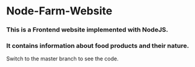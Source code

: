 # Node-Farm-Website
### This is a Frontend website implemented with NodeJS.
### It contains information about food products and their nature.
Switch to the master branch to see the code.
